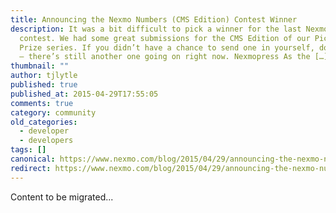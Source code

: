 ```yaml
---
title: Announcing the Nexmo Numbers (CMS Edition) Contest Winner
description: It was a bit difficult to pick a winner for the last Nexmo Numbers
  contest. We had some great submissions for the CMS Edition of our Pick Your
  Prize series. If you didn’t have a chance to send one in yourself, don’t worry
  – there’s still another one going on right now. Nexmopress As the […]
thumbnail: ""
author: tjlytle
published: true
published_at: 2015-04-29T17:55:05
comments: true
category: community
old_categories:
  - developer
  - developers
tags: []
canonical: https://www.nexmo.com/blog/2015/04/29/announcing-the-nexmo-numbers-cms-edition-contest-winner
redirect: https://www.nexmo.com/blog/2015/04/29/announcing-the-nexmo-numbers-cms-edition-contest-winner
---
```

Content to be migrated...